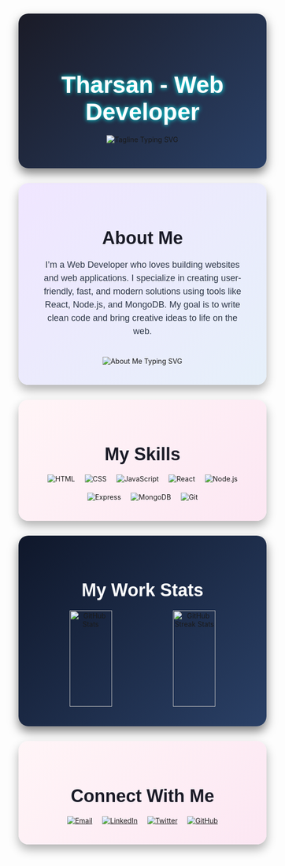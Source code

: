 <!-- Welcome to My Web Development World -->
<div align="center" style="background: linear-gradient(135deg, #1A1B27 0%, #2A4066 100%); padding: 50px; border-radius: 20px; box-shadow: 0 10px 20px rgba(0,0,0,0.5); position: relative;">
  <div style="position: absolute; top: 0; left: 0; width: 100%; height: 100%; background: url('https://www.transparenttextures.com/patterns/stardust.png'); opacity: 0.2;"></div>
  <h1 style="font-size: 48px; font-family: 'Arial', sans-serif; color: #FFFFFF; font-weight: bold; text-shadow: 0 0 10px #00FFFF; margin-bottom: 20px;">
    Tharsan - Web Developer
  </h1>
  <img 
    src="https://readme-typing-svg.demolab.com?font=Roboto+Mono&weight=500&size=24&duration=3500&pause=1000&color=00FFFF¢er=true&vCenter=true&width=600&lines=Building+Awesome+Websites;Coding+with+Passion;Creating+Digital+Experiences" 
    alt="Tagline Typing SVG" 
  />
</div>

<!-- About Me -->
<div align="center" style="background: linear-gradient(135deg, #F0E6FF 0%, #E6F0FA 100%); padding: 40px; border-radius: 20px; margin-top: 30px; box-shadow: 0 10px 20px rgba(0,0,0,0.3);">
  <h2 style="font-size: 36px; font-family: 'Arial', sans-serif; color: #1A1B27; font-weight: bold; margin-bottom: 20px;">
    About Me
  </h2>
  <p style="font-size: 18px; font-family: 'Arial', sans-serif; color: #2D3748; max-width: 600px; line-height: 1.5;">
    I’m a Web Developer who loves building websites and web applications. I specialize in creating user-friendly, fast, and modern solutions using tools like React, Node.js, and MongoDB. My goal is to write clean code and bring creative ideas to life on the web.
  </p>
  <img 
    src="https://readme-typing-svg.demolab.com?font=Roboto+Mono&weight=500&size=20&duration=4000&pause=1000&color=FF007A¢er=true&vCenter=true&width=500&lines=Passionate+about+Web+Development;Always+Learning+New+Skills" 
    alt="About Me Typing SVG" 
    style="margin-top: 20px;"
  />
</div>

<!-- My Skills -->
<div align="center" style="background: linear-gradient(135deg, #FFF5F7 0%, #FCE7F3 100%); padding: 40px; border-radius: 20px; margin-top: 30px; box-shadow: 0 10px 20px rgba(0,0,0,0.3);">
  <h2 style="font-size: 36px; font-family: 'Arial', sans-serif; color: #1A1B27; font-weight: bold; margin-bottom: 20px;">
    My Skills
  </h2>
  <div style="display: flex; flex-wrap: wrap; justify-content: center; gap: 20px;">
    <img src="https://img.shields.io/badge/-HTML-FF5733?style=for-the-badge&logo=html5&logoColor=white" alt="HTML"/>
    <img src="https://img.shields.io/badge/-CSS-1572B6?style=for-the-badge&logo=css3&logoColor=white" alt="CSS"/>
    <img src="https://img.shields.io/badge/-JavaScript-F7DF1E?style=for-the-badge&logo=javascript&logoColor=black" alt="JavaScript"/>
    <img src="https://img.shields.io/badge/-React-61DAFB?style=for-the-badge&logo=react&logoColor=black" alt="React"/>
    <img src="https://img.shields.io/badge/-Node.js-339933?style=for-the-badge&logo=node.js&logoColor=white" alt="Node.js"/>
    <img src="https://img.shields.io/badge/-Express-000000?style=for-the-badge&logo=express&logoColor=white" alt="Express"/>
    <img src="https://img.shields.io/badge/-MongoDB-47A248?style=for-the-badge&logo=mongodb&logoColor=white" alt="MongoDB"/>
    <img src="https://img.shields.io/badge/-Git-F05032?style=for-the-badge&logo=git&logoColor=white" alt="Git"/>
  </div>
</div>

<!-- My Work Stats -->
<div align="center" style="background: linear-gradient(135deg, #0F172A 0%, #2A4066 100%); padding: 40px; border-radius: 20px; margin-top: 30px; box-shadow: 0 10px 20px rgba(0,0,0,0.5);">
  <h2 style="font-size: 36px; font-family: 'Arial', sans-serif; color: #FFFFFF; font-weight: bold; margin-bottom: 20px;">
    My Work Stats
  </h2>
  <div style="display: flex; flex-wrap: wrap; justify-content: center; gap: 20px;">
    <img width="45%" height="195px" src="https://github-readme-stats.vercel.app/api?username=Tharsan07&show_icons=true&theme=radical&hide_border=true&bg_color=0D1117" alt="GitHub Stats"/>
    <img width="45%" height="195px" src="https://github-readme-streak-stats.herokuapp.com/?user=Tharsan07&theme=radical&hide_border=true&background=0D1117&stroke=FF007A&ring=FF007A&currStreakNum=FFFFFF" alt="GitHub Streak Stats"/>
  </div>
</div>

<!-- Connect With Me -->
<div align="center" style="background: linear-gradient(135deg, #FFF5F7 0%, #FCE7F3 100%); padding: 40px; border-radius: 20px; margin-top: 30px; box-shadow: 0 10px 20px rgba(0,0,0,0.3);">
  <h2 style="font-size: 36px; font-family: 'Arial', sans-serif; color: #1A1B27; font-weight: bold; margin-bottom: 20px;">
    Connect With Me
  </h2>
  <div style="display: flex; flex-wrap: wrap; justify-content: center; gap: 20px;">
    <a href="mailto:tharsantharsan05819@gmail.com"><img src="https://img.shields.io/badge/Email-D14836?style=for-the-badge&logo=gmail&logoColor=white" alt="Email"/></a>
    <a href="https://linkedin.com/in/tharsan04"><img src="https://img.shields.io/badge/LinkedIn-0077B5?style=for-the-badge&logo=linkedin&logoColor=white" alt="LinkedIn"/></a>
    <a href="https://twitter.com/YourTwitterHandle"><img src="https://img.shields.io/badge/Twitter-1DA1F2?style=for-the-badge&logo=twitter&logoColor=white" alt="Twitter"/></a>
    <a href="https://github.com/Tharsan07?tab=repositories"><img src="https://img.shields.io/badge/GitHub-181717?style=for-the-badge&logo=github&logoColor=white" alt="GitHub"/></a>
  </div>
</div>
